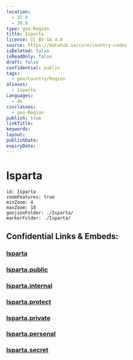 ```yaml
---
location:
  - 37.9
  - 30.8
type: geo-Region
title: Isparta
license: CC BY-SA 4.0
source: https://datahub.io/core/country-codes
isDeleted: false
isReadOnly: false
draft: false
confidential: public
tags:
  - geo/Country/Region
aliases:
  - Isparta
Languages:
  - de
cssclasses:
  - geo-Region
publish: true
linkTitle:
keywords:
layout:
publishDate:
expiryDate:
---
```


# Isparta

```leaflet
id: Isparta
zoomFeatures: true 
minZoom: 4 
maxZoom: 18
geojsonFolder: ./Isparta/
markerFolder: ./Isparta/
```


## Confidential Links & Embeds: 

### [Isparta](/_Standards/Earth/Continent/Europe/Europe~East/Turkey/Provinces~Turkey/Isparta.md) 

### [Isparta.public](/_public/Earth/Continent/Europe/Europe~East/Turkey/Provinces~Turkey/Isparta.public.md) 

### [Isparta.internal](/_internal/Earth/Continent/Europe/Europe~East/Turkey/Provinces~Turkey/Isparta.internal.md) 

### [Isparta.protect](/_protect/Earth/Continent/Europe/Europe~East/Turkey/Provinces~Turkey/Isparta.protect.md) 

### [Isparta.private](/_private/Earth/Continent/Europe/Europe~East/Turkey/Provinces~Turkey/Isparta.private.md) 

### [Isparta.personal](/_personal/Earth/Continent/Europe/Europe~East/Turkey/Provinces~Turkey/Isparta.personal.md) 

### [Isparta.secret](/_secret/Earth/Continent/Europe/Europe~East/Turkey/Provinces~Turkey/Isparta.secret.md)

